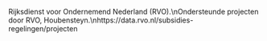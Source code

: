 Rijksdienst voor Ondernemend Nederland (RVO).\nOndersteunde projecten door RVO, Houbensteyn.\nhttps://data.rvo.nl/subsidies-regelingen/projecten 